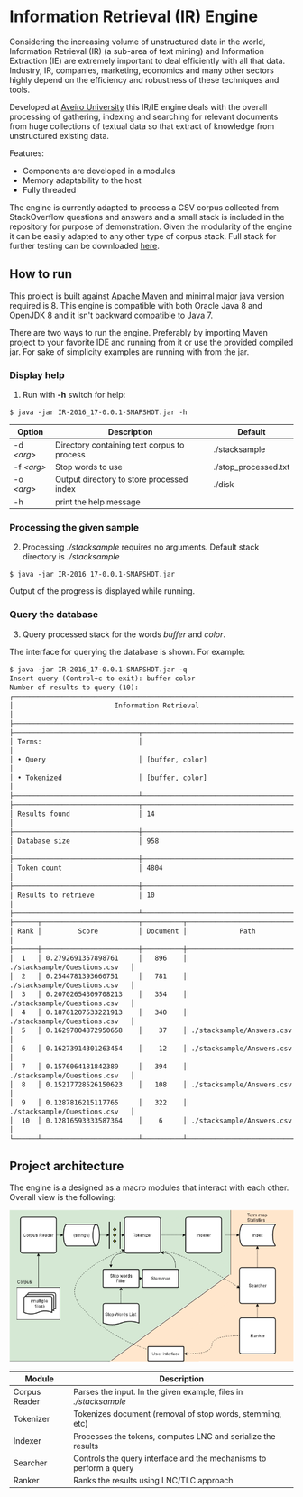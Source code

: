 # Information Retrieval (IR) Engine

Considering the increasing volume of unstructured data in the world, Information Retrieval (IR) (a sub-area of text mining) and Information Extraction (IE) are extremely important to deal efficiently with all that data. Industry, IR, companies, marketing, economics and many other sectors highly depend on the efficiency and robustness of these techniques and tools.

Developed at [Aveiro University](https://www.ua.pt) this IR/IE engine deals with the overall processing of gathering, indexing and searching for relevant documents from huge collections of textual data so that extract of knowledge from unstructured existing data.

Features:

* Components are developed in a modules
* Memory adaptability to the host
* Fully threaded

The engine is currently adapted to process a CSV corpus collected from StackOverflow questions and answers and a small stack is included in the repository for purpose of demonstration. Given the modularity of the engine it can be easily adapted to any other type of corpus stack. Full stack for further testing can be downloaded [here](ttps://meocloud.pt/link/8b405a8f-c5af-4898-b1a2-4b9af7e259e3/stacksample.zip/).


## How to run

This project is built against [Apache Maven](https://maven.apache.org/) and minimal major java version required is 8. This engine is compatible with both Oracle Java 8 and OpenJDK 8 and it isn't backward compatible to Java 7.

There are two ways to run the engine. Preferably by importing Maven project to your favorite IDE and running from it or use the provided compiled jar. For sake of simplicity examples are running with from the jar.

### Display help
1. Run with **-h** switch for help:
```
$ java -jar IR-2016_17-0.0.1-SNAPSHOT.jar -h
```

Option | Description | Default 
------------ | -------------| -------------
-d *\<arg>* | Directory containing text corpus to process | ./stacksample
-f *\<arg>* | Stop words to use | ./stop_processed.txt
-o *\<arg>* | Output directory to store processed index | ./disk
-h | print the help message |

### Processing the given sample

2. Processing *./stacksample* requires no arguments. Default stack directory is *./stacksample*
```
$ java -jar IR-2016_17-0.0.1-SNAPSHOT.jar
```

Output of the progress is displayed while running.

### Query the database

3. Query processed stack for the words *buffer* and *color*.

The interface for querying the database is shown. For example:
```
$ java -jar IR-2016_17-0.0.1-SNAPSHOT.jar -q
Insert query (Control+c to exit): buffer color
Number of results to query (10): 
┌──────────────────────────────────────────────────────────────────────────┐
│                         Information Retrieval                            │
├──────────────────────────────────────────────────────────────────────────┤
├───────────────────────────────┬──────────────────────────────────────────┤
│ Terms:                        │                                          │
│ • Query                       │ [buffer, color]                          │
│ • Tokenized                   │ [buffer, color]                          │
├───────────────────────────────┴──────────────────────────────────────────┤
├───────────────────────────────┬──────────────────────────────────────────┤
│ Results found                 │ 14                                       │
├───────────────────────────────┼──────────────────────────────────────────┤
│ Database size                 │ 958                                      │
├───────────────────────────────┼──────────────────────────────────────────┤
│ Token count                   │ 4804                                     │
├───────────────────────────────┼──────────────────────────────────────────┤
│ Results to retrieve           │ 10                                       │
├───────────────────────────────┴──────────────────────────────────────────┤
├──────┬────────────────────────┬──────────┬───────────────────────────────┤
│ Rank │         Score          │ Document │             Path              │
├──────┼────────────────────────┼──────────┼───────────────────────────────┤
│  1   │ 0.2792691357898761     │   896    │ ./stacksample/Questions.csv   │
│  2   │ 0.2544781393660751     │   781    │ ./stacksample/Questions.csv   │
│  3   │ 0.20702654309708213    │   354    │ ./stacksample/Questions.csv   │
│  4   │ 0.18761207533221913    │   340    │ ./stacksample/Questions.csv   │
│  5   │ 0.16297804872950658    │    37    │ ./stacksample/Answers.csv     │
│  6   │ 0.16273914301263454    │    12    │ ./stacksample/Answers.csv     │
│  7   │ 0.1576064181842389     │   394    │ ./stacksample/Questions.csv   │
│  8   │ 0.15217728526150623    │   108    │ ./stacksample/Answers.csv     │
│  9   │ 0.1287816215117765     │   322    │ ./stacksample/Questions.csv   │
│  10  │ 0.12816593333587364    │    6     │ ./stacksample/Answers.csv     │
└──────┴────────────────────────┴──────────┴───────────────────────────────┘
```


## Project architecture

The engine is a designed as a macro modules that interact with each other. Overall view is the following:

![Engine overview](https://raw.githubusercontent.com/luminoso/information-retrieval/master/doc/pipeline.png)


| Module | Description |
| ------ | ----------- |
| Corpus Reader | Parses the input. In the given example, files in *./stacksample* |
| Tokenizer | Tokenizes document (removal of stop words, stemming, etc) |
| Indexer | Processes the tokens, computes LNC and serialize the results |
| Searcher | Controls the query interface and the mechanisms to perform a query |
| Ranker | Ranks the results using LNC/TLC approach |
